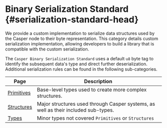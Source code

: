 # Binary Serialization Standard {#serialization-standard-head}

We provide a custom implementation to serialize data structures used by the Casper node to their byte representation. This category details custom serialization implementation, allowing developers to build a library that is compatible with the custom serialization.

The `Casper Binary Serialization Standard` uses a default `u8` byte tag to identify the subsequent data's type and direct further deserialization. Additional serialization rules can be found in the following sub-categories.

| Page | Description |
| ---- | ----------- |
| [Primitives](./primitives.md) | Base-level types used to create more complex structures. |
| [Structures](./structures.md) | Major structures used through Casper systems, as well as their included sub-types. |
| [Types](./types.md) | Minor types not covered `Primitives` or `Structures` |
